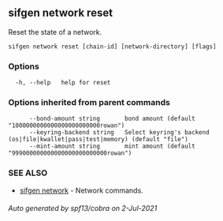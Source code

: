 ## sifgen network reset

Reset the state of a network.

```
sifgen network reset [chain-id] [network-directory] [flags]
```

### Options

```
  -h, --help   help for reset
```

### Options inherited from parent commands

```
      --bond-amount string       bond amount (default "1000000000000000000000000rowan")
      --keyring-backend string   Select keyring's backend (os|file|kwallet|pass|test|memory) (default "file")
      --mint-amount string       mint amount (default "999000000000000000000000000rowan")
```

### SEE ALSO

* [sifgen network](sifgen_network.md)	 - Network commands.

###### Auto generated by spf13/cobra on 2-Jul-2021
